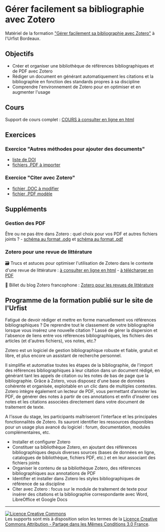 # Gérer facilement sa bibliographie avec Zotero

Matériel de la formation ["Gérer facilement sa bibliographie avec Zotero"](https://sygefor.reseau-urfist.fr/#/training/10642/12966?from=true) à l'Urfist Bordeaux.

## Objectifs

* Créer et organiser une bibliothèque de références bibliographiques et de PDF avec Zotero
* Rédiger un document en générant automatiquement les citations et la bibliographie en fonction des standards propres à sa discipline
* Comprendre l'environnement de Zotero pour en optimiser et en augmenter l'usage

## Cours
Support de cours complet : [COURS à consulter en ligne en html](https://github.com/fflamerie/zotero_gerer_biblio/blob/master/content/gerer_biblio_zotero_COURS.md)  

## Exercices
### Exercice "Autres méthodes pour ajouter des documents"
  * [liste de DOI](https://github.com/fflamerie/zotero_gerer_biblio/blob/master/content/zotero_gerer_biblio_import-DOI.txt)
  * [fichiers .PDF à importer](https://github.com/fflamerie/zotero_gerer_biblio/blob/master/content/import-PDF)
 
### Exercice "Citer avec Zotero"

* [fichier .DOC à modifier](https://github.com/fflamerie/zotero_gerer_biblio/blob/master/content/zotero_gerer_biblio_TP_citer_EXERCICE.doc) 
* [fichier .PDF modèle](https://github.com/fflamerie/zotero_gerer_biblio/blob/master/content/zotero_gerer_biblio_TP_citer_MODELE.pdf)


## Suppléments
### Gestion des PDF

Être ou ne pas être dans Zotero : quel choix pour vos PDF et autres fichiers joints ? - [schéma au format .odg](https://github.com/zfrancophone/zfrancophone-blog/blob/master/2019-09-zotfile/zotero_choix_gestion_fichiers.odg) et [schéma au format .pdf](https://github.com/zfrancophone/zfrancophone-blog/blob/master/2019-09-zotfile/zotero_choix_gestion_fichiers.pdf)

### Zotero pour une revue de littérature 

:card_file_box: Trucs et astuces pour optimiser l'utilisation de Zotero dans le contexte d'une revue de littérature : [à consulter en ligne en html](https://github.com/fflamerie/zotero_intro_FR/blob/master/content/zotero_truc_syst.md) - [à télécharger en PDF](https://github.com/fflamerie/zotero_intro_FR/blob/master/content/zotero_truc_syst.pdf)

:bookmark_tabs: Billet du blog Zotero francophone : [Zotero pour les revues de littérature](https://zotero.hypotheses.org/4359)

## Programme de la formation publié sur le site de l'Urfist

Fatigué de devoir rédiger et mettre en forme manuellement vos références bibliographiques ? De reprendre tout le classement de votre bibliographie lorsque vous insérez une nouvelle citation ? Lassé de gérer la dispersion et l'absence de liens entre vos références bibliographiques, les fichiers des articles (et d'autres fichiers), vos notes, etc.?

Zotero est un logiciel de gestion bibliographique robuste et fiable, gratuit et libre, et plus encore un assistant de recherche personnel.

Il simplifie et automatise toutes les étapes de la bibliographie, de l'import des références bibliographiques à leur citation dans un document rédigé, en générant tant les appels de citation ou les notes de bas de page que la bibliographie. Grâce à Zotero, vous disposez d'une base de données cohérente et organisée, exploitable en un clic dans de multiples contextes. Zotero intègre également un lecteur de PDF, vous permettant d’annoter les PDF, de générer des notes à partir de ces annotations et enfin d’insérer ces notes et les citations associées directement dans votre document de traitement de texte.

A l’issue du stage, les participants maîtriseront l'interface et les principales fonctionnalités de Zotero. Ils sauront identifier les ressources disponibles pour un usage plus avancé du logiciel : forum, documentation, modules complémentaires, etc.

* Installer et configurer Zotero
* Constituer sa bibliothèque Zotero, en ajoutant des références bibliographiques depuis diverses sources (bases de données en ligne, catalogues de bibliothèque, fichiers PDF, etc.) et en leur associant des fichiers joints
* Organiser le contenu de sa bibliothèque Zotero, des références bibliographiques aux annotations de PDF
* Identifier et installer dans Zotero les styles bibliographiques de référence de sa discipline
* Citer avec Zotero : focus sur le module de traitement de texte pour insérer des citations et la bibliographie correspondante avec Word, LibreOffice et Google Docs


***

<a rel="license" href="http://creativecommons.org/licenses/by-sa/3.0/fr/"><img alt="Licence Creative Commons" style="border-width:0" src="https://i.creativecommons.org/l/by-sa/3.0/fr/88x31.png" /></a><br />Les supports sont mis à disposition selon les termes de la <a rel="license" href="http://creativecommons.org/licenses/by-sa/3.0/fr/">Licence Creative Commons Attribution -  Partage dans les Mêmes Conditions 3.0 France</a>.
